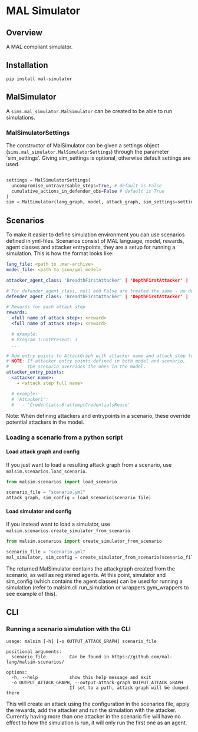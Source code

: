# MAL Simulator

## Overview

A MAL compliant simulator.

## Installation
```pip install mal-simulator```

## MalSimulator

A `sims.mal_simulator.MalSimulator` can be created to be able to run simulations.

### MalSimulatorSettings
The constructor of MalSimulator can be given a settings object (`sims.mal_simulator.MalSimulatorSettings`)
through the parameter 'sim_settings'. Giving sim_settings is optional, otherwise default settings are used.

```python

settings = MalSimulatorSettings(
  uncompromise_untraversable_steps=True, # default is False
  cumulative_actions_in_defender_obs=False # default is True
)
sim = MalSimulator(lang_graph, model, attack_graph, sim_settings=settings)

```

## Scenarios

To make it easier to define simulation environment you can use scenarios defined in yml-files.
Scenarios consist of MAL language, model, rewards, agent classes and attacker entrypoints,
they are a setup for running a simulation. This is how the format looks like:

```yml
lang_file: <path to .mar-archive>
model_file: <path to json/yml model>

attacker_agent_class: 'BreadthFirstAttacker' | 'DepthFirstAttacker' | 'KeyboardAgent'

# For defender_agent_class, null and False are treated the same - no defender will be used in the simulation
defender_agent_class: 'BreadthFirstAttacker' | 'DepthFirstAttacker' | 'KeyboardAgent' | null | False

# Rewards for each attack step
rewards:
  <full name of attack step>: <reward>
  <full name of attack step>: <reward>

  # example:
  # Program 1:notPresent: 3
  ...

# Add entry points to AttackGraph with attacker name and attack step full_names.
# NOTE: If attacker entry points defined in both model and scenario,
#       the scenario overrides the ones in the model.
attacker_entry_points:
  <attacker name>:
    - <attack step full name>

  # example:
  # 'Attacker1':
  #   - 'Credentials:6:attemptCredentialsReuse'
```

Note: When defining attackers and entrypoints in a scenario, these override potential attackers in the model.

### Loading a scenario from a python script

#### Load attack graph and config

If you just want to load a resulting attack graph from a scenario, use `malsim.scenarios.load_scenario`.

```python
from malsim.scenarios import load_scenario

scenario_file = "scenario.yml"
attack_graph, sim_config = load_scenario(scenario_file)

```

#### Load simulator and config

If you instead want to load a simulator, use `malsim.scenarios.create_simulator_from_scenario`.

```python
from malsim.scenarios import create_simulator_from_scenario

scenario_file = "scenario.yml"
mal_simulator, sim_config = create_simulator_from_scenario(scenario_file)

```
The returned MalSimulator contains the attackgraph created from
the scenario, as well as registered agents. At this point, simulator and sim_config
(which contains the agent classes) can be used for running a simulation
(refer to malsim.cli.run_simulation or wrappers.gym_wrappers to see example of this).


## CLI

### Running a scenario simulation with the CLI

```
usage: malsim [-h] [-o OUTPUT_ATTACK_GRAPH] scenario_file

positional arguments:
  scenario_file         Can be found in https://github.com/mal-lang/malsim-scenarios/

options:
  -h, --help            show this help message and exit
  -o OUTPUT_ATTACK_GRAPH, --output-attack-graph OUTPUT_ATTACK_GRAPH
                        If set to a path, attack graph will be dumped there
```

This will create an attack using the configuration in the scenarios file, apply the rewards, add the attacker and run the simulation with the attacker.
Currently having more than one attacker in the scenario file will have no effect to how the simulation is run, it will only run the first one as an agent.
